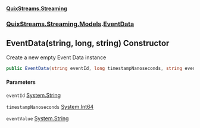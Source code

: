 #### [QuixStreams.Streaming](index.md 'index')
### [QuixStreams.Streaming.Models](QuixStreams.Streaming.Models.md 'QuixStreams.Streaming.Models').[EventData](EventData.md 'QuixStreams.Streaming.Models.EventData')

## EventData(string, long, string) Constructor

Create a new empty Event Data instance

```csharp
public EventData(string eventId, long timestampNanoseconds, string eventValue);
```
#### Parameters

<a name='QuixStreams.Streaming.Models.EventData.EventData(string,long,string).eventId'></a>

`eventId` [System.String](https://docs.microsoft.com/en-us/dotnet/api/System.String 'System.String')

<a name='QuixStreams.Streaming.Models.EventData.EventData(string,long,string).timestampNanoseconds'></a>

`timestampNanoseconds` [System.Int64](https://docs.microsoft.com/en-us/dotnet/api/System.Int64 'System.Int64')

<a name='QuixStreams.Streaming.Models.EventData.EventData(string,long,string).eventValue'></a>

`eventValue` [System.String](https://docs.microsoft.com/en-us/dotnet/api/System.String 'System.String')